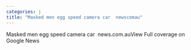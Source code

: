 ```yaml
---
categories: j
title: "Masked men egg speed camera car  newscomau"
---
```

Masked men egg speed camera car&nbsp;&nbsp;news.com.auView Full coverage on Google News